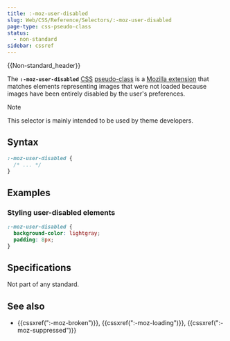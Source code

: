 ```yaml
---
title: :-moz-user-disabled
slug: Web/CSS/Reference/Selectors/:-moz-user-disabled
page-type: css-pseudo-class
status:
  - non-standard
sidebar: cssref
---
```


{{Non-standard_header}}

The **`:-moz-user-disabled`** [CSS](/en-US/docs/Web/CSS) [pseudo-class](/en-US/docs/Web/CSS/Reference/Selectors/Pseudo-classes) is a [Mozilla extension](/en-US/docs/Web/CSS/Reference/Mozilla_extensions) that matches elements representing images that were not loaded because images have been entirely disabled by the user's preferences.

> [!NOTE]
> This selector is mainly intended to be used by theme developers.

## Syntax

```css
:-moz-user-disabled {
  /* ... */
}
```

## Examples

### Styling user-disabled elements

```css
:-moz-user-disabled {
  background-color: lightgray;
  padding: 8px;
}
```

## Specifications

Not part of any standard.

## See also

- {{cssxref(":-moz-broken")}}, {{cssxref(":-moz-loading")}}, {{cssxref(":-moz-suppressed")}}
